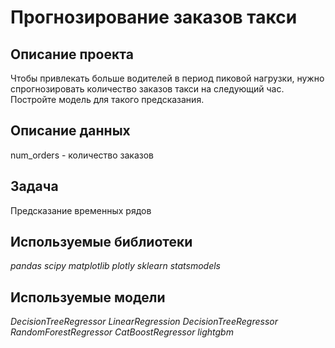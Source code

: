 # Прогнозирование заказов такси

## Описание проекта
Чтобы привлекать больше водителей в период пиковой нагрузки, нужно спрогнозировать количество заказов такси на следующий час. Постройте модель для такого предсказания.
## Описание данных
num_orders - количество заказов
## Задача
Предсказание временных рядов
## Используемые библиотеки
*pandas* *scipy* *matplotlib* *plotly* *sklearn* *statsmodels*
## Используемые модели
*DecisionTreeRegressor* *LinearRegression* *DecisionTreeRegressor* *RandomForestRegressor* *CatBoostRegressor* *lightgbm*



